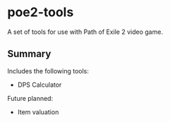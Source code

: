 # poe2-tools

A set of tools for use with Path of Exile 2 video game.

## Summary

Includes the following tools:

- DPS Calculator

Future planned:

- Item valuation
